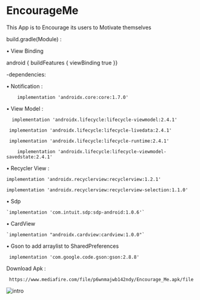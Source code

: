 # EncourageMe


This App is to Encourage its users to Motivate themselves


build.gradle(Module) :


• View Binding

   android {
   buildFeatures {
    viewBinding true
     }}


 -dependencies:
 
 
• Notification :


`    implementation 'androidx.core:core:1.7.0'`


• View Model :


  `  implementation 'androidx.lifecycle:lifecycle-viewmodel:2.4.1'`
    
    
   ` implementation 'androidx.lifecycle:lifecycle-livedata:2.4.1'`
    
    
   ` implementation 'androidx.lifecycle:lifecycle-runtime:2.4.1'`
    
    
`    implementation 'androidx.lifecycle:lifecycle-viewmodel-savedstate:2.4.1'`
 
 
• Recycler View :
 
 
 `implementation 'androidx.recyclerview:recyclerview:1.2.1'`
    
    
 `implementation 'androidx.recyclerview:recyclerview-selection:1.1.0'`
 
 
• Sdp


    `implementation 'com.intuit.sdp:sdp-android:1.0.6'`



• CardView


    `implementation "androidx.cardview:cardview:1.0.0"`
    
    
• Gson to add arraylist to SharedPreferences


   ` implementation 'com.google.code.gson:gson:2.8.8'`    
   
   
Download Apk : 

     https://www.mediafire.com/file/p6wnmajwb142ndy/Encourage_Me.apk/file
   
   
   ![intro](https://user-images.githubusercontent.com/99625111/155857673-cded36d7-3c64-4235-bbdd-46ea4793d7a6.jpg)
